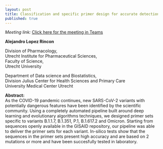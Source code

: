 ```yaml
---
layout: post
title: Classification and specific primer design for accurate detection of SARS-CoV-2 using deep learning
published: true
---
```


_Meeting link:_ [Click here for the meeting in Teams](---)


**Alejandro Lopez Rincon**


Division of Pharmacology,  
Utrecht Institute for Pharmaceutical Sciences,  
Faculty of Science,  
Utrecht University  

Department of Data science and Biostatistics,  
Division Julius Center for Health Sciences and Primary Care  
University Medical Center Utrecht  

**Abstract:**  
As the COVID-19 pandemic continues, new SARS-CoV-2 variants with potentially dangerous features have been identified by the scientific community. Using a completely automated pipeline built around deep learning and evolutionary algorithms techniques, we designed primer sets specific to variants B.1.1.7, B.1.351, P.1, B.1.617.2 and Omicron. Starting from sequences openly available in the GISAID repository, our pipeline was able to deliver the primer sets for each variant. In-silico tests show that the sequences in the primer sets present high accuracy and are based on 2 mutations or more and have been succesfully tested in laboratory.

